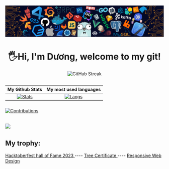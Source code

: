 <!-- <p align="center"> 
  <img src="">
</p> -->
![header](header.png)
<!-- <img src="" height=""> -->
<h1 align="center"> 
  🖐Hi, I'm Dương, welcome to my git! <height="60"> 
</h1>
  
<div align="center">  
  
![GitHub Streak](https://github-readme-streak-stats.herokuapp.com/?user=vovod&theme=radical)
</div>
<div align="center">
<table>
  
| My Github Stats             | My most used languages |
:-:|:-:
[![Stats](https://acedev003-readme-stats.vercel.app/api?username=vovod&show_icons=true&theme=radical&count_private=true&hide=issues,contribs)](https://github.com/vovod)|[![Langs](https://acedev003-readme-stats.vercel.app/api/top-langs/?username=vovod&layout=compact&theme=radical&hide=c%2b%2b)](https://github.com/vovod)
</table>
  </div>
<!-- <h1 align="center">
  <a href="https://github.com/vovod">
    <img alig src="https://github-profile-trophy.vercel.app/?username=vovod&theme=dracula"/>
  </a>
</h1> -->

###
[![Contributions](https://fabianocouto-activity-graph.vercel.app/graph/?username=vovod&theme=react-dark)](https://github.com/vovod)


## ![](https://komarev.com/ghpvc/?username=vovod&color=238dd9&style=flat&label=VIEWS)
## My trophy:  
<a href="https://www.holopin.io/hacktoberfest2023/hall/@vovod">
  Hacktoberfest hall of Fame 2023
</a>  
----
<a href="https://tree-nation.com/certificate/652931a8505ac">
  Tree Certificate
</a>
----
<a href="https://www.freecodecamp.org/certification/B21DCCN284/responsive-web-design">
  Responsive Web Design
</a>
  
